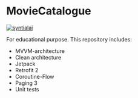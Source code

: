 # MovieCatalogue

[![syntialai](https://circleci.com/gh/syntialai/MovieCatalogue.svg?style=svg)](https://circleci.com/gh/syntialai/MovieCatalogue)

For educational purpose.
This repository includes:
+ MVVM-architecture
+ Clean architecture
+ Jetpack
+ Retrofit 2
+ Coroutine-Flow
+ Paging 3
+ Unit tests
